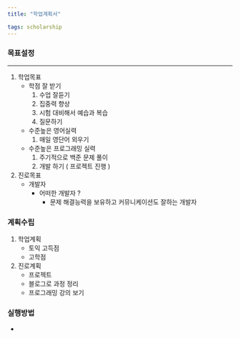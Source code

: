 ```yaml
---
title: "학업계획서"

tags: scholarship
---
```


### 목표설정
***
1. 학업목표
    - 학점 잘 받기
      1. 수업 잘듣기
      2. 집중력 향상
      3. 시험 대비해서 예습과 복습
      4. 질문하기
    - 수준높은 영어실력
      1. 매일 영단어 외우기
    - 수준높은 프로그래밍 실력
      1. 주기적으로 백준 문제 풀이
      2. 개발 하기 ( 프로젝트 진행 )
2. 진로목표
    - 개발자
      - 어떠한 개발자 ?
        - 문제 해결능력을 보유하고 커뮤니케이션도 잘하는 개발자


### 계획수립
1. 학업계획
   - 토익 고득점
   - 고학점
2. 진로계획
   - 프로젝트
   - 블로그로 과정 정리
   - 프로그래밍 강의 보기

### 실행방법

   -
